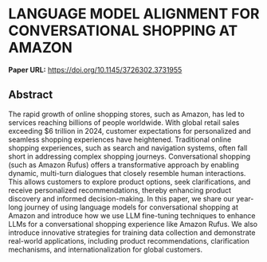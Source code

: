 # LANGUAGE MODEL ALIGNMENT FOR CONVERSATIONAL SHOPPING AT AMAZON

**Paper URL:** https://doi.org/10.1145/3726302.3731955

## Abstract

The rapid growth of online shopping stores, such as Amazon, has led to services reaching billions of people worldwide. With global retail sales exceeding $6 trillion in 2024, customer expectations for personalized and seamless shopping experiences have heightened. Traditional online shopping experiences, such as search and navigation systems, often fall short in addressing complex shopping journeys. Conversational shopping (such as Amazon Rufus) offers a transformative approach by enabling dynamic, multi-turn dialogues that closely resemble human interactions. This allows customers to explore product options, seek clarifications, and receive personalized recommendations, thereby enhancing product discovery and informed decision-making. In this paper, we share our year-long journey of using language models for conversational shopping at Amazon and introduce how we use LLM fine-tuning techniques to enhance LLMs for a conversational shopping experience like Amazon Rufus. We also introduce innovative strategies for training data collection and demonstrate real-world applications, including product recommendations, clarification mechanisms, and internationalization for global customers.